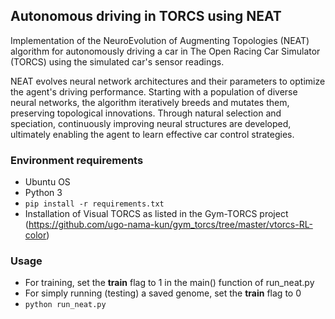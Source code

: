 ## Autonomous driving in TORCS using NEAT

Implementation of the NeuroEvolution of Augmenting Topologies (NEAT) algorithm for autonomously driving a car in The Open Racing Car Simulator (TORCS) using the simulated car's sensor readings.

NEAT evolves neural network architectures and their parameters to optimize the agent's driving performance. Starting with a population of diverse neural networks, the algorithm iteratively breeds and mutates them, preserving topological innovations. Through natural selection and speciation, continuously improving neural structures are developed, ultimately enabling the agent to learn effective car control strategies. 
 

### Environment requirements
* Ubuntu OS
* Python 3
* ```pip install -r requirements.txt```
* Installation of Visual TORCS as listed in the Gym-TORCS project
  (https://github.com/ugo-nama-kun/gym_torcs/tree/master/vtorcs-RL-color)

### Usage
* For training, set the **train** flag to 1 in the main() function of run_neat.py
* For simply running (testing) a saved genome, set the **train** flag to 0
* ```python run_neat.py```
